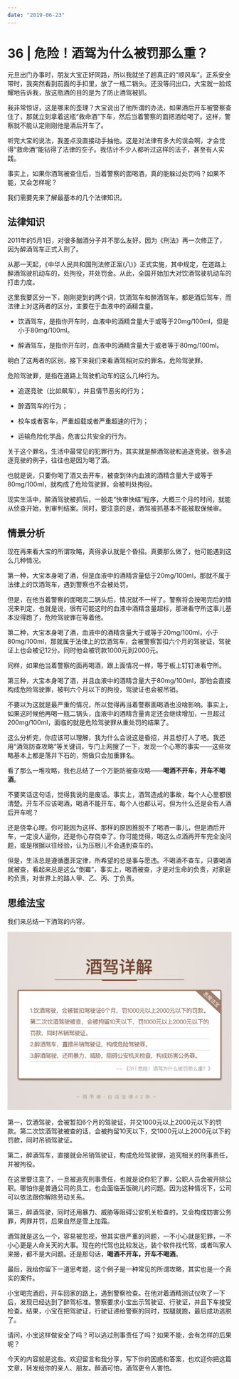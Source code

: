 ```yaml
---
date: "2019-06-23"
---  
```

      
# 36 | 危险！酒驾为什么被罚那么重？
元旦出门办事时，朋友大宝正好同路，所以我就坐了趟真正的“顺风车”。正系安全带时，我突然看到前面的手扣里，放了一瓶二锅头。还没等问出口，大宝就一脸炫耀地告诉我，放这瓶酒的目的是为了防止酒驾被抓。

我非常惊讶，这是哪来的歪理？大宝说出了他所谓的办法，如果酒后开车被警察查住了，那就立刻拿着这瓶“救命酒”下车，然后当着警察的面把酒给喝了。这样，警察就不能认定刚刚他是酒后开车了。

听完大宝的说法，我差点没直接动手抽他。这是对法律有多大的误会啊，才会觉得“救命酒”能钻得了法律的空子。我估计不少人都听过这样的法子，甚至有人实践。

事实上，如果你酒驾被查住后，当着警察的面喝酒，真的能躲过处罚吗？如果不能，又会怎样呢？

我们需要先来了解最基本的几个法律知识。

## 法律知识

2011年的5月1日，对很多酗酒分子并不那么友好。因为《刑法》再一次修正了，因为醉酒驾车正式入刑了。

从那一天起，《中华人民共和国刑法修正案\(八\)》正式实施，其中规定，在道路上醉酒驾驶机动车的，处拘役，并处罚金。从此，全国开始加大对饮酒驾驶机动车的打击力度。

这里我要区分一下，刚刚提到的两个词，饮酒驾车和醉酒驾车。都是酒后驾车，而法律上对这两者的区分，主要在于血液中的酒精含量。

<!-- [[[read_end]]] -->

* 饮酒驾车，是指你开车时，血液中的酒精含量大于或等于20mg/100ml，但是小于80mg/100ml。

* 醉酒驾车，是指你开车时，血液中的酒精含量大于或者等于80mg/100ml。

明白了这两者的区别，接下来我们来看酒驾相对应的罪名，危险驾驶罪。

危险驾驶罪，是指在道路上驾驶机动车的这么几种行为。

* 追逐竞驶（比如飙车），并且情节恶劣的行为；

* 醉酒驾车的行为；

* 校车或者客车，严重超载或者严重超速的行为；

* 运输危险化学品，危害公共安全的行为。

关于这个罪名，生活中最常见的犯罪行为，其实就是醉酒驾驶和追逐竞驶。很多追逐竞驶的例子，往往也是因为喝了酒。

也就是说，只要你喝了酒又去开车，被查到体内血液的酒精含量大于或等于80mg/100ml，就构成了危险驾驶罪，会被判处拘役。

现实生活中，醉酒驾驶被抓后，一般走“快审快结”程序，大概三个月的时间，就能从侦查开始，到审判结案。同时，要注意的是，酒驾被抓基本不能被取保候审。

## 情景分析

现在再来看大宝的所谓攻略，真得承认就是个昏招。真要那么做了，他可能遇到这么几种情况。

第一种，大宝本身喝了酒，但是血液中的酒精含量低于20mg/100ml，那就不属于法律上的饮酒驾车，遇到警察也不会被处罚。

但是，在他当着警察的面喝完二锅头后，情况就不一样了。警察将会按喝完后的情况来判定，也就是说，很有可能这时的血液中酒精含量超标，那进看守所这事儿基本没得跑了，危险驾驶罪在等着他。

第二种，大宝本身喝了酒，血液中的酒精含量大于或等于20mg/100ml，小于80mg/100ml，那就属于法律上的饮酒驾车，会被警察暂扣六个月的驾驶证，驾驶证上也会被记12分。同时他会被罚款1000元到2000元。

同样，如果他当着警察的面再喝酒，跟上面情况一样，等于板上钉钉进看守所。

第三种，大宝本身喝了酒，并且血液中的酒精含量大于80mg/100ml，那他会直接构成危险驾驶罪，被判六个月以下的拘役，驾驶证也会被吊销。

不要以为这就是最严重的情况，所以觉得再当着警察面喝酒也没啥影响。事实上，如果这时候他再喝一瓶二锅头，血液中的酒精含量肯定还会继续增加，一旦超过200mg/100ml，面临的就是危险驾驶罪从重处罚的结果了。

这么分析完，你应该可以理解，我为什么会说这是昏招，并且想打人了吧。我还用“酒驾防查攻略”等关键词，专门上网搜了一下，发现一个心寒的事实——这些攻略基本上都是落井下石的，照做只会加重罪名。

看了那么一堆攻略，我也总结了一个万能防被查攻略——**喝酒不开车，开车不喝酒**。

不要笑话这句话，觉得我说的是废话。事实上，酒驾造成的事故，每个人心里都很清楚。开车不应该喝酒，喝酒不能开车，每个人也都认可。但为什么还是会有人酒后开车呢？

还是侥幸心理。你可能因为这样、那样的原因推脱不了喝酒一事儿，但是酒后开车，一定没人逼你，还是你心存侥幸了。你可能觉得，喝这么点酒再开车完全没问题，或是根据以往经验，认为压根儿不会遇到查车的。

但是，生活总是遵循墨菲定律，所希望的总是事与愿违。不喝酒不查车，只要喝酒就被查，看起来总是这么“倒霉”，事实上，喝酒被查，才是对生命的负责，对家庭的负责，对世界上的路人甲、乙、丙、丁负责。

## 思维法宝

我们来总结一下酒驾的内容。

![](./httpsstatic001geekbangorgresourceimagef7f8f73840f8fed298d093827a6c3160f4f8.jpg)

第一，饮酒驾驶，会被暂扣6个月的驾驶证，并交1000元以上2000元以下的罚款。第二次饮酒驾驶被查的话，会被拘留10天以下，交1000元以上2000元以下的罚款，同时吊销驾驶证。

第二，醉酒驾车，直接就会吊销驾驶证，构成危险驾驶罪，追究相关的刑事责任，并被拘役。

在这里要注意了，一旦被追究刑事责任，也就是说你犯了罪，公职人员会被开除公职。哪怕你是普通公司的员工，也会面临丢饭碗儿的问题。因为这种情况下，公司可以依法跟你解除劳动关系。

第三，醉酒驾驶，同时还用暴力、威胁等阻碍公安机关检查的，又会构成妨害公务罪，两罪并罚，后果自然是雪上加霜。

酒驾就是这么一个，容易被忽视，但其实很严重的问题，一不小心就是犯罪，一不小心更是人命关天的大事。现在的代驾也比较发达，装个软件找代驾，或者叫家人来接，都不是大问题。还是那句话，**喝酒不开车，开车不喝酒**。

最后，我给你留下一道思考题，这个例子是一种常见的所谓攻略，其实也是一个真实的案件。

小宝喝完酒后，开车回家的路上，遇到警察检查。在他对着酒精测试仪吹了一下后，发现已经达到了醉驾标准。警察要求小宝出示驾驶证、行驶证，并且下车接受检查。结果，小宝在把驾驶证，行驶证递给警察的同时，拔腿就跑，最后成功逃脱了。

请问，小宝这样做安全了吗？可以逃过刑事责任了吗？如果不能，会有怎样的后果呢？

今天的内容就是这些。欢迎留言和我分享，写下你的困惑和答案，也欢迎你把这篇文章，转发给你的亲人、朋友。醉酒可怕，酒驾更令人害怕。